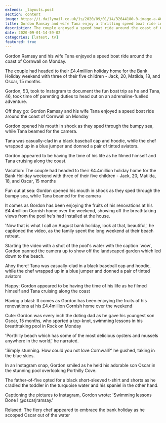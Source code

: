 ```yaml
---
extends: _layouts.post
section: content
image: https://i.dailymail.co.uk/1s/2020/09/01/14/32644180-0-image-a-40_1598967880753.jpg 
title: Gordon Ramsay and wife Tana enjoy a thrilling speed boat ride in Cornwall 
description: The couple enjoyed a speed boat ride around the coast of Cornwall on Monday. 
date: 2020-09-01-14-59-02 
categories: [latest, tv] 
featured: true 
--- 
```

Gordon Ramsay and his wife Tana enjoyed a speed boat ride around the coast of Cornwall on Monday.

The couple had headed to their £4.4million holiday home for the Bank Holiday weekend with three of their five children - Jack, 20, Matilda, 18, and Oscar, 15 months.

Gordon, 53, took to Instagram to document the fun boat trip as he and Tana, 46, took time off parenting duties to head out on an adrenaline-fuelled adventure.    

Off they go: Gordon Ramsay and his wife Tana enjoyed a speed boat ride around the coast of Cornwall on Monday

Gordon opened his mouth in shock as they sped through the bumpy sea, while Tana beamed for the camera. 

Tana was casually-clad in a black baseball cap and hoodie, while the chef wrapped up in a blue jumper and donned a pair of tinted aviators. 

Gordon appeared to be having the time of his life as he filmed himself and Tana cruising along the coast.  

Vacation: The couple had headed to their £4.4million holiday home for the Bank Holiday weekend with three of their five children - Jack, 20, Matilda, 18, and Oscar, 15 months

Fun out at sea: Gordon opened his mouth in shock as they sped through the bumpy sea, while Tana beamed for the camera

It comes as Gordon has been enjoying the fruits of his renovations at his £4.4million Cornish home over the weekend, showing off the breathtaking views from the pool he's had installed at the house. 

'Now that is what I call an August bank holiday, look at that, beautiful,' he captioned the video, as the family spent the long weekend at their beach retreat. 

Starting the video with a shot of the pool's water with the caption 'wow', Gordon panned the camera up to show off the landscaped garden which led down to the beach.  

Ahoy there! Tana was casually-clad in a black baseball cap and hoodie, while the chef wrapped up in a blue jumper and donned a pair of tinted aviators

Happy: Gordon appeared to be having the time of his life as he filmed himself and Tana cruising along the coast

Having a blast: It comes as Gordon has been enjoying the fruits of his renovations at his £4.4million Cornish home over the weekend

Cute: Gordon was every inch the doting dad as he gave his youngest son Oscar, 15 months, who sported a top-knot, swimming lessons in his breathtaking pool in Rock on Monday

'Porthilly beach which has some of the most delicious oysters and mussels anywhere in the world,' he narrated. 

'Simply stunning. How could you not love Cornwall?' he gushed, taking in the blue skies.  

In an Instagram snap, Gordon smiled as he held his adorable son Oscar  in the stunning pool overlooking Porthilly Cove.  

The father-of-five opted for a black short-sleeved t-shirt and shorts as he cradled the toddler in the turquoise water and his spaniel in the other hand. 

Captioning the pictures to Instagram, Gordon wrote: 'Swimming lessons Done ! @oscarjramsay.' 

Relaxed: The fiery chef appeared to embrace the bank holiday as he scooped Oscar out of the water 

